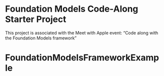 # Foundation Models Code-Along Starter Project

This project is associated with the Meet with Apple event: “Code along with the Foundation Models framework”

# FoundationModelsFrameworkExample
